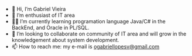 - 👋 Hi, I’m Gabriel Vieira
- 👀 I’m enthusiast of IT area
- 👨‍💻 I’m currently learning programation language Java/C# in the BackEnd, and Oracle in PL/SQL.
- 💞️ I’m looking to collaborate on community of IT area and will grow in the knowledgement about system development.
- 📫 How to reach me: my e-mail is ogabriellopesv@gmail.com

<!---
gabriellopesv/gabriellopesv is a ✨ special ✨ repository because its `README.md` (this file) appears on your GitHub profile.
You can click the Preview link to take a look at your changes.
--->

